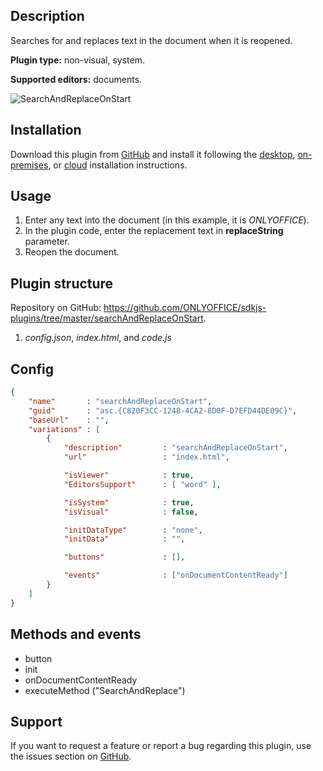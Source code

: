 ## Description

Searches for and replaces text in the document when it is reopened.

**Plugin type:** non-visual, system.

**Supported editors:** documents.

![SearchAndReplaceOnStart](/assets/images/plugins/gifs/search-and-replace-on-start.gif)

## Installation

Download this plugin from [GitHub](https://github.com/ONLYOFFICE/sdkjs-plugins/tree/master/searchAndReplaceOnStart) and install it following the [desktop](../../Adding%20plugins/ONLYOFFICE%20Desktop%20Editors/index.md), [on-premises](../../Adding%20plugins/ONLYOFFICE%20Docs%20on-premises/index.md), or [cloud](../../Adding%20plugins/ONLYOFFICE%20Cloud/index.md) installation instructions.

## Usage

1. Enter any text into the document (in this example, it is *ONLYOFFICE*).
2. In the plugin code, enter the replacement text in **replaceString** parameter.
3. Reopen the document.

## Plugin structure

Repository on GitHub: <https://github.com/ONLYOFFICE/sdkjs-plugins/tree/master/searchAndReplaceOnStart>.

1. *config.json*, *index.html*, and *code.js*

## Config

``` json
{
    "name"       : "searchAndReplaceOnStart",
    "guid"       : "asc.{C820F3CC-1248-4CA2-8D0F-D7EFD44DE09C}",
    "baseUrl"    : "",
    "variations" : [
        {
            "description"         : "searchAndReplaceOnStart",
            "url"                 : "index.html",

            "isViewer"            : true,
            "EditorsSupport"      : [ "word" ],

            "isSystem"            : true,
            "isVisual"            : false,

            "initDataType"        : "none",
            "initData"            : "",

            "buttons"             : [],

            "events"              : ["onDocumentContentReady"]
        }
    ]
}
```

## Methods and events

* button
* init
* onDocumentContentReady
* executeMethod ("SearchAndReplace")

## Support

If you want to request a feature or report a bug regarding this plugin, use the issues section on [GitHub](https://github.com/ONLYOFFICE/sdkjs-plugins/issues).
